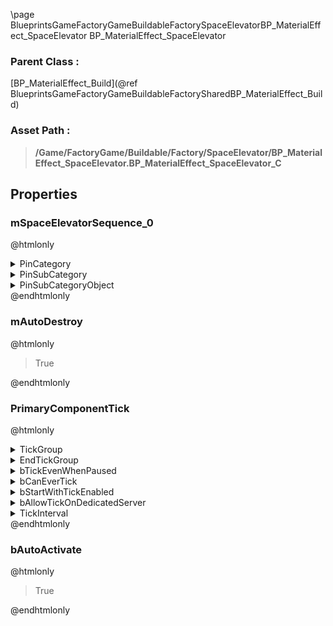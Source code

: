 \page BlueprintsGameFactoryGameBuildableFactorySpaceElevatorBP_MaterialEffect_SpaceElevator BP_MaterialEffect_SpaceElevator
### Parent Class :
[BP_MaterialEffect_Build](@ref BlueprintsGameFactoryGameBuildableFactorySharedBP_MaterialEffect_Build)
### Asset Path :
<b><blockquote>/Game/FactoryGame/Buildable/Factory/SpaceElevator/BP_MaterialEffect_SpaceElevator.BP_MaterialEffect_SpaceElevator_C</blockquote></b>
## Properties

### mSpaceElevatorSequence_0
@htmlonly
<details>
 <summary>PinCategory</summary>
<blockquote>Object</blockquote>
</details>
<details>
 <summary>PinSubCategory</summary>
<blockquote>Object</blockquote>
</details>
<details>
 <summary>PinSubCategoryObject</summary>
<b><a href="_class_script_level_sequence_actor.html"><blockquote>LevelSequenceActor</blockquote></a></b>
</details>
@endhtmlonly

### mAutoDestroy
@htmlonly
<blockquote>True</blockquote>
@endhtmlonly

### PrimaryComponentTick
@htmlonly
<details>
 <summary>TickGroup</summary>
<blockquote>2</blockquote>
</details>
<details>
 <summary>EndTickGroup</summary>
<blockquote>0</blockquote>
</details>
<details>
 <summary>bTickEvenWhenPaused</summary>
<blockquote>False</blockquote>
</details>
<details>
 <summary>bCanEverTick</summary>
<blockquote>True</blockquote>
</details>
<details>
 <summary>bStartWithTickEnabled</summary>
<blockquote>False</blockquote>
</details>
<details>
 <summary>bAllowTickOnDedicatedServer</summary>
<blockquote>True</blockquote>
</details>
<details>
 <summary>TickInterval</summary>
<blockquote>0</blockquote>
</details>
@endhtmlonly

### bAutoActivate
@htmlonly
<blockquote>True</blockquote>
@endhtmlonly

